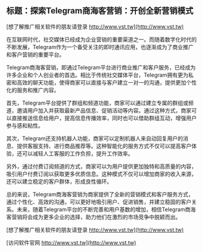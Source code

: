 ## **标题：探索Telegram商海客营销：开创全新营销模式**

[想了解推广相关软件的朋友请登录 http://www.vst.tw](http://www.vst.tw)

在互联网时代，社交媒体已经成为企业营销的重要渠道之一。而随着数字化时代的不断发展，Telegram作为一个备受关注的即时通讯应用，也逐渐成为了商业推广和客户营销的重要平台。

Telegram商海客营销，即通过Telegram平台进行商业推广和客户服务，已经成为许多企业和个人创业者的首选。相比于传统社交媒体平台，Telegram拥有更为私密和高效的聊天功能，使得商家可以直接与客户建立一对一的沟通，提供更加个性化的服务和推广内容。

首先，Telegram平台提供了群组和频道功能，商家可以通过建立专属的群组或频道，邀请用户加入并获取最新产品信息、促销活动等内容。通过这种方式，商家可以直接推送信息给用户，提高信息传播效率，同时也可以借助群组互动，增强用户参与感和粘性。

其次，Telegram还支持机器人功能，商家可以定制机器人来自动回复用户的消息、提供客服支持、进行商品推荐等。这种智能化的服务方式不仅可以提高客户体验，还可以减轻人工客服的工作负担，提升工作效率。

另外，通过付费订阅频道的方式，商家可以为用户提供更加独特和高质量的内容，吸引用户付费订阅以获取更多优质信息。这种模式不仅可以增加商家的收入来源，还可以建立稳定的客户群体，形成良性循环。

总的来说，Telegram商海客营销为商家提供了全新的营销模式和客户服务方式，通过个性化、高效的沟通，可以更好地吸引用户、促进销售，并建立稳固的客户关系。未来，随着Telegram平台的不断完善和用户基数的增加，相信Telegram商海客营销将会成为更多企业的选择，助力他们在激烈的市场竞争中脱颖而出。

[想了解推广相关软件的朋友请登录 http://www.vst.tw](http://www.vst.tw)


[访问软件官网 http://www.vst.tw](http://www.vst.tw)
